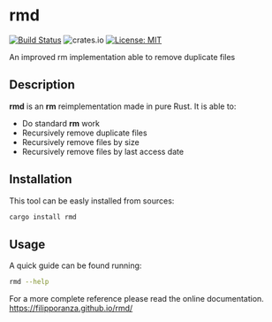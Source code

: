 # rmd

[![Build Status](https://travis-ci.com/FilippoRanza/rmd.svg?branch=master)](https://travis-ci.com/FilippoRanza/rmd) ![crates.io](https://img.shields.io/crates/v/rmd.svg) [![License: MIT](https://img.shields.io/badge/License-MIT-blue.svg)](https://opensource.org/licenses/MIT)

An improved rm implementation able to remove duplicate files

## Description 
**rmd** is an **rm** reimplementation made in pure Rust. It
is able to:
- Do standard **rm** work
- Recursively remove duplicate files 
- Recursively remove files by size 
- Recursively remove files by last access date


## Installation

This tool can be easly installed from sources:
```bash
cargo install rmd
```


## Usage 

A quick guide can be found running: 
```bash
rmd --help
```

For a more complete reference please read the online documentation.
https://filipporanza.github.io/rmd/
